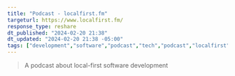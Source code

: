 ```yaml
---
title: "Podcast - localfirst.fm"
targeturl: https://www.localfirst.fm/
response_type: reshare
dt_published: "2024-02-20 21:38"
dt_updated: "2024-02-20 21:38 -05:00"
tags: ["development","software","podcast","tech","podcast","localfirst","local"]
---
```


> A podcast about local-first software development